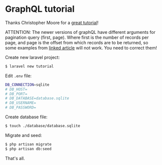 # GraphQL tutorial

Thanks Christopher Moore for a [great tutorial](https://www.toptal.com/graphql/laravel-graphql-server-tutorial)!

ATTENTION: The newer versions of graphQL have different arguments for pagination query (first, page). Where first is the number of records per page, and page is the offset from which records are to be returned, so some examples from [linked article](https://www.toptal.com/graphql/laravel-graphql-server-tutorial) will not work. You need to correct them!

Create new laravel project:
```bash
$ laravel new tutorial
```

Edit ```.env``` file:
```bash
DB_CONNECTION=sqlite
# DB_HOST=
# DB_PORT=
# DB_DATABASE=database.sqlite
# DB_USERNAME=
# DB_PASSWORD=
```

Create database file:
```bash
$ touch ./database/database.sqlite
```

Migrate and seed:
```bash
$ php artisan migrate
$ php artisan db:seed
```

That's all.
